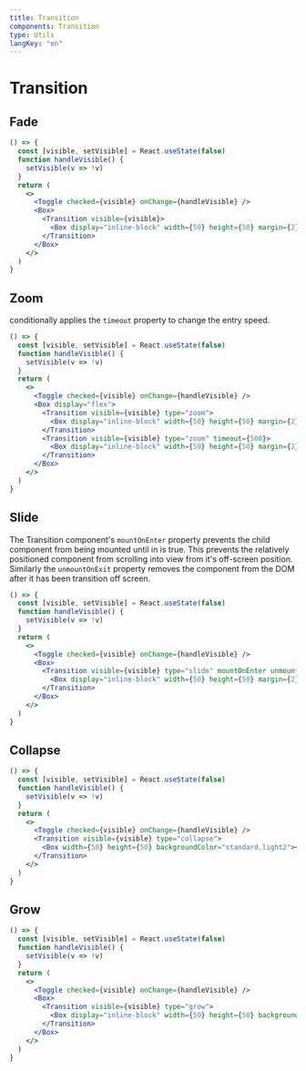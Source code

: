 ```yaml
---
title: Transition
components: Transition
type: Utils
langKey: "en"
---
```


# Transition

## Fade

```jsx
() => {
  const [visible, setVisible] = React.useState(false)
  function handleVisible() {
    setVisible(v => !v)
  }
  return (
    <>
      <Toggle checked={visible} onChange={handleVisible} />
      <Box>
        <Transition visible={visible}>
          <Box display="inline-block" width={50} height={50} margin={2} backgroundColor="standard.light2"></Box>
        </Transition>
      </Box>
    </>
  )
}
```

## Zoom

conditionally applies the `timeout` property to change the entry speed.

```jsx
() => {
  const [visible, setVisible] = React.useState(false)
  function handleVisible() {
    setVisible(v => !v)
  }
  return (
    <>
      <Toggle checked={visible} onChange={handleVisible} />
      <Box display="flex">
        <Transition visible={visible} type="zoom">
          <Box display="inline-block" width={50} height={50} margin={2} backgroundColor="standard.light2"></Box>
        </Transition>
        <Transition visible={visible} type="zoom" timeout={500}>
          <Box display="inline-block" width={50} height={50} margin={2} backgroundColor="standard.light2"></Box>
        </Transition>
      </Box>
    </>
  )
}
```

## Slide

The Transition component's `mountOnEnter` property prevents the child component from being mounted until in is true. This prevents the relatively positioned component from scrolling into view from it's off-screen position. Similarly the `unmountOnExit` property removes the component from the DOM after it has been transition off screen.

```jsx
() => {
  const [visible, setVisible] = React.useState(false)
  function handleVisible() {
    setVisible(v => !v)
  }
  return (
    <>
      <Toggle checked={visible} onChange={handleVisible} />
      <Box>
        <Transition visible={visible} type="slide" mountOnEnter unmountOnExit>
          <Box display="inline-block" width={50} height={50} margin={2} backgroundColor="standard.light2"></Box>
        </Transition>
      </Box>
    </>
  )
}
```

## Collapse

```jsx
() => {
  const [visible, setVisible] = React.useState(false)
  function handleVisible() {
    setVisible(v => !v)
  }
  return (
    <>
      <Toggle checked={visible} onChange={handleVisible} />
      <Transition visible={visible} type="collapse">
        <Box width={50} height={50} backgroundColor="standard.light2"></Box>
      </Transition>
    </>
  )
}
```

## Grow

```jsx
() => {
  const [visible, setVisible] = React.useState(false)
  function handleVisible() {
    setVisible(v => !v)
  }
  return (
    <>
      <Toggle checked={visible} onChange={handleVisible} />
      <Box>
        <Transition visible={visible} type="grow">
          <Box display="inline-block" width={50} height={50} backgroundColor="standard.light2"></Box>
        </Transition>
      </Box>
    </>
  )
}
```
